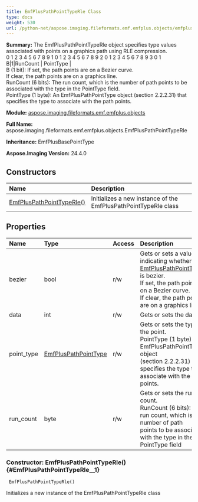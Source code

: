 ```yaml
---
title: EmfPlusPathPointTypeRle Class
type: docs
weight: 530
url: /python-net/aspose.imaging.fileformats.emf.emfplus.objects/emfpluspathpointtyperle/
---
```


**Summary:** The EmfPlusPathPointTypeRle object specifies type values associated with points on a graphics path using RLE compression.<br/>             0 1 2 3 4 5 6 7 8 9 1 0 1 2 3 4 5 6 7 8 9 2 0 1 2 3 4 5 6 7 8 9 3 0 1<br/>             B|1|RunCount   | PointType       |<br/>            B (1 bit): If set, the path points are on a Bezier curve.<br/>            If clear, the path points are on a graphics line.<br/>            RunCount (6 bits): The run count, which is the number of path points to be associated with the type in the PointType field.<br/>            PointType (1 byte): An EmfPlusPathPointType object (section 2.2.2.31) that specifies the type to associate with the path points.

**Module:** [aspose.imaging.fileformats.emf.emfplus.objects](/imaging/python-net/aspose.imaging.fileformats.emf.emfplus.objects/)

**Full Name:** aspose.imaging.fileformats.emf.emfplus.objects.EmfPlusPathPointTypeRle

**Inheritance:** EmfPlusBasePointType

**Aspose.Imaging Version:** 24.4.0

## **Constructors**
| **Name** | **Description** |
| :- | :- |
| [EmfPlusPathPointTypeRle()](#EmfPlusPathPointTypeRle__1) | Initializes a new instance of the EmfPlusPathPointTypeRle class |
## **Properties**
| **Name** | **Type** | **Access** | **Description** |
| :- | :- | :- | :- |
| bezier | bool | r/w | Gets or sets a value indicating whether this [EmfPlusPathPointTypeRle](/imaging/python-net/aspose.imaging.fileformats.emf.emfplus.objects/emfpluspathpointtyperle/) is bezier.<br/>            If set, the path points are on a Bezier curve.<br/>            If clear, the path points are on a graphics line. |
| data | int | r/w | Gets or sets the data. |
| point_type | [EmfPlusPathPointType](/imaging/python-net/aspose.imaging.fileformats.emf.emfplus.objects/emfpluspathpointtype) | r/w | Gets or sets the type of the point.<br/>            PointType (1 byte): An EmfPlusPathPointType object<br/>            (section 2.2.2.31) that specifies the type to associate with the path points. |
| run_count | byte | r/w | Gets or sets the run count.<br/>            RunCount (6 bits): The run count, which is the number of path <br/>            points to be associated with the type in the PointType field |


### Constructor: EmfPlusPathPointTypeRle() {#EmfPlusPathPointTypeRle__1}


```
 EmfPlusPathPointTypeRle() 
```

Initializes a new instance of the EmfPlusPathPointTypeRle class

